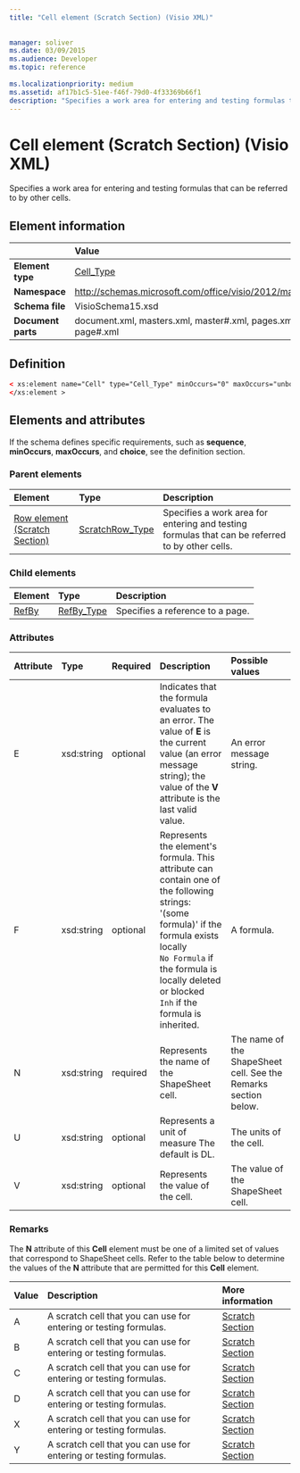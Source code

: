 ```yaml
---
title: "Cell element (Scratch Section) (Visio XML)"
 
 
manager: soliver
ms.date: 03/09/2015
ms.audience: Developer
ms.topic: reference
 
ms.localizationpriority: medium
ms.assetid: af17b1c5-51ee-f46f-79d0-4f33369b66f1
description: "Specifies a work area for entering and testing formulas that can be referred to by other cells."
---
```


# Cell element (Scratch Section) (Visio XML)

Specifies a work area for entering and testing formulas that can be referred to by other cells.
  
## Element information

||Value |
|:-----|:-----|
|**Element type** <br/> |[Cell_Type](cell_type-complextypevisio-xml.md) <br/> |
|**Namespace** <br/> |http://schemas.microsoft.com/office/visio/2012/main  <br/> |
|**Schema file** <br/> |VisioSchema15.xsd  <br/> |
|**Document parts** <br/> |document.xml, masters.xml, master#.xml, pages.xml, page#.xml  <br/> |
   
## Definition

```XML
< xs:element name="Cell" type="Cell_Type" minOccurs="0" maxOccurs="unbounded" >
</xs:element >
```

## Elements and attributes

If the schema defines specific requirements, such as **sequence**, **minOccurs**, **maxOccurs**, and **choice**, see the definition section. 
  
### Parent elements

|**Element**|**Type**|**Description**|
|:-----|:-----|:-----|
|[Row element (Scratch Section)](row-element-scratch-sectionvisio-xml.md) <br/> |[ScratchRow_Type](scratch_type-complextypevisio-xml.md) <br/> |Specifies a work area for entering and testing formulas that can be referred to by other cells. |
   
### Child elements

|**Element**|**Type**|**Description**|
|:-----|:-----|:-----|
|[RefBy](refby-element-cell_type-complextypevisio-xml.md) <br/> |[RefBy_Type](refby_type-complextypevisio-xml.md) <br/> |Specifies a reference to a page. |
   
### Attributes

|**Attribute**|**Type**|**Required**|**Description**|**Possible values**|
|:-----|:-----|:-----|:-----|:-----|
|E  <br/> |xsd:string  <br/> |optional  <br/> |Indicates that the formula evaluates to an error. The value of **E** is the current value (an error message string); the value of the **V** attribute is the last valid value. |An error message string. |
|F  <br/> |xsd:string  <br/> |optional  <br/> | Represents the element's formula. This attribute can contain one of the following strings:  <br/>  '(some formula)' if the formula exists locally  <br/>  `No Formula` if the formula is locally deleted or blocked  <br/>  `Inh` if the formula is inherited. |A formula. |
|N  <br/> |xsd:string  <br/> |required  <br/> |Represents the name of the ShapeSheet cell. |The name of the ShapeSheet cell. See the Remarks section below. |
|U  <br/> |xsd:string  <br/> |optional  <br/> |Represents a unit of measure The default is DL. |The units of the cell. |
|V  <br/> |xsd:string  <br/> |optional  <br/> |Represents the value of the cell. |The value of the ShapeSheet cell. |
   
### Remarks

The **N** attribute of this **Cell** element must be one of a limited set of values that correspond to ShapeSheet cells. Refer to the table below to determine the values of the **N** attribute that are permitted for this **Cell** element. 
  
|**Value**|**Description**|**More information**|
|:-----|:-----|:-----|
|A  <br/> |A scratch cell that you can use for entering or testing formulas. |[Scratch Section](scratch-section.md) <br/> |
|B  <br/> |A scratch cell that you can use for entering or testing formulas. |[Scratch Section](scratch-section.md) <br/> |
|C  <br/> |A scratch cell that you can use for entering or testing formulas. |[Scratch Section](scratch-section.md) <br/> |
|D  <br/> |A scratch cell that you can use for entering or testing formulas. |[Scratch Section](scratch-section.md) <br/> |
|X  <br/> |A scratch cell that you can use for entering or testing formulas. |[Scratch Section](scratch-section.md) <br/> |
|Y  <br/> |A scratch cell that you can use for entering or testing formulas. |[Scratch Section](scratch-section.md) <br/> |
   

